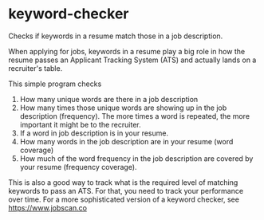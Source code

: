 # keyword-checker
Checks if keywords in a resume match those in a job description.

When applying for jobs, keywords in a resume play a big role in how the resume passes an Applicant Tracking System (ATS) and actually lands on a recruiter's table.

This simple program checks
1) How many unique words are there in a job description
2) How many times those unique words are showing up in the job description (frequency). The more times a word is repeated, the more important it might be to the recruiter.
3) If a word in job description is in your resume.
4) How many words in the job description are in your resume (word coverage)
5) How much of the word frequency in the job description are covered by your resume (frequency coverage). 

This is also a good way to track what is the required level of matching keywords to pass an ATS. For that, you need to track your performance over time.
For a more sophisticated version of a keyword checker, see https://www.jobscan.co
